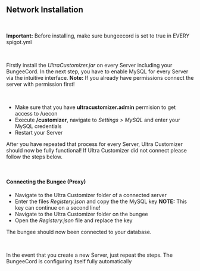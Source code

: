 ## Network Installation

<br />

**Important:** Before installing, make sure bungeecord is set to true in EVERY spigot.yml

<br />

Firstly install the *UltraCustomizer.jar* on every Server including your BungeeCord.
In the next step, you have to enable MySQL for every Server via the intuitive interface.
**Note:** If you already have permissions connect the server with permission first!

<br />

* Make sure that you have **ultracustomizer.admin** permision to get access to /uecon
* Execute **/customizer**, navigate to *Settings > MySQL* and enter your MySQL credentials 
* Restart your Server

After you have repeated that process for every Server, Ultra Customizer should now be fully functional!
If Ultra Customizer did not connect please follow the steps below.

<br />

#### Connecting the Bungee (Proxy)
* Navigate to the Ultra Customizer folder of a connected server
* Enter the files *Registery.json* and copy the the MySQL key
**NOTE:** This key can continue on a second line!
* Navigate to the Ultra Customizer folder on the bungee
* Open the *Registery.json* file and replace the key

The bungee should now been connected to your database.

<br />

In the event that you create a new Server, just repeat the steps. The BungeeCord is configuring itself fully automatically

